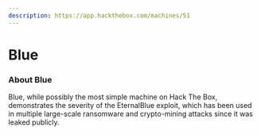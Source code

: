 ```yaml
---
description: https://app.hackthebox.com/machines/51
---
```


# Blue

### About Blue

Blue, while possibly the most simple machine on Hack The Box, demonstrates the severity of the EternalBlue exploit, which has been used in multiple large-scale ransomware and crypto-mining attacks since it was leaked publicly.
